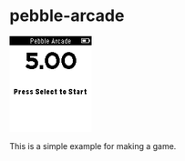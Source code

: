 # pebble-arcade

![screenshot](pebble-arcade-screenshot.png)

This is a simple example for making a game.
